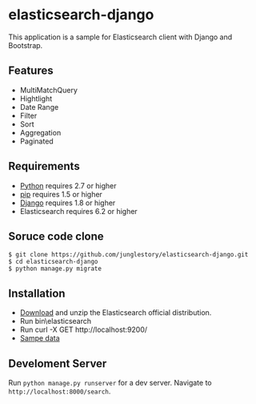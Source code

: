 # elasticsearch-django
This application is a sample for Elasticsearch client with Django and Bootstrap.

## Features
* MultiMatchQuery
* Hightlight
* Date Range
* Filter
* Sort
* Aggregation
* Paginated

## Requirements
* [Python](https://www.python.org/downloads/) requires 2.7 or higher
* [pip](https://pip.pypa.io/en/stable/installing/) requires 1.5 or higher
* [Django](https://docs.djangoproject.com/ko/2.0/topics/install/#installing-official-release) requires 1.8 or higher
* Elasticsearch requires 6.2 or higher

## Soruce code clone
```shell
$ git clone https://github.com/junglestory/elasticsearch-django.git
$ cd elasticsearch-django
$ python manage.py migrate
```

## Installation
* [Download](https://www.elastic.co/downloads/elasticsearch) and unzip the Elasticsearch official distribution.
* Run bin\elasticsearch
* Run curl -X GET http://localhost:9200/
* [Sampe data](https://github.com/junglestory/scrape_blog_crawler)


## Develoment Server
Run `python manage.py runserver` for a dev server. Navigate to `http://localhost:8000/search`.
